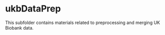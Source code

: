 # ukbDataPrep

This subfolder contains materials related to preprocessing and merging UK Biobank data.
